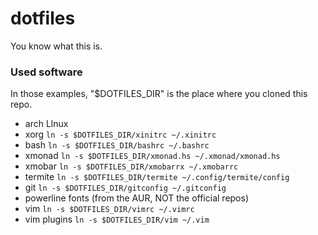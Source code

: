 # dotfiles

You know what this is.

### Used software

In those examples, "$DOTFILES_DIR" is the place where you cloned this repo.

- arch Llnux
- xorg `ln -s $DOTFILES_DIR/xinitrc ~/.xinitrc`
- bash `ln -s $DOTFILES_DIR/bashrc ~/.bashrc`
- xmonad `ln -s $DOTFILES_DIR/xmonad.hs ~/.xmonad/xmonad.hs`
- xmobar `ln -s $DOTFILES_DIR/xmobarrx ~/.xmobarrc`
- termite `ln -s $DOTFILES_DIR/termite ~/.config/termite/config`
- git `ln -s $DOTFILES_DIR/gitconfig ~/.gitconfig`
- powerline fonts (from the AUR, NOT the official repos)
- vim `ln -s $DOTFILES_DIR/vimrc ~/.vimrc`
- vim plugins `ln -s $DOTFILES_DIR/vim ~/.vim`
